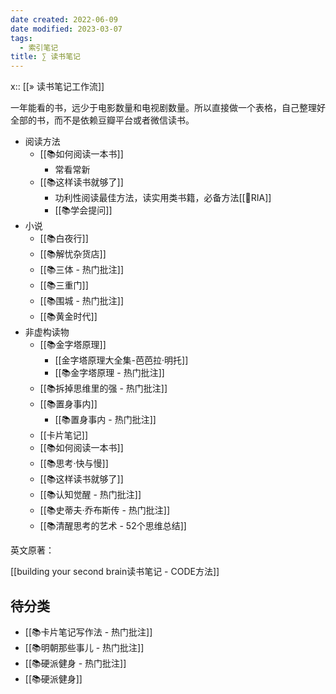 ```yaml
---
date created: 2022-06-09
date modified: 2023-03-07
tags:
  - 索引笔记
title: ∑ 读书笔记
---
```


x:: [[» 读书笔记工作流]]

一年能看的书，远少于电影数量和电视剧数量。所以直接做一个表格，自己整理好全部的书，而不是依赖豆瓣平台或者微信读书。

- 阅读方法
	- [[📚如何阅读一本书]]
		- 常看常新
	- [[📚这样读书就够了]]
		- 功利性阅读最佳方法，读实用类书籍，必备方法[[🔡RIA]]
		- [[📚学会提问]]
- 小说
	- [[📚白夜行]]
	- [[📚解忧杂货店]]
	- [[📚三体 - 热门批注]]
	- [[📚三重门]]
	- [[📚围城 - 热门批注]]
	- [[📚黄金时代]]
- 非虚构读物
	- [[📚金字塔原理]]
		- [[金字塔原理大全集-芭芭拉·明托]]
		- [[📚金字塔原理 - 热门批注]]
	- [[📚拆掉思维里的强 - 热门批注]]
	- [[📚置身事内]]
		- [[📚置身事内 - 热门批注]]
	- [[卡片笔记]]
	- [[📚如何阅读一本书]]
	- [[📚思考·快与慢]]
	- [[📚这样读书就够了]]
	- [[📚认知觉醒 - 热门批注]]
	- [[📚史蒂夫·乔布斯传 - 热门批注]]
	- [[📚清醒思考的艺术 - 52个思维总结]]

英文原著：

[[building your second brain读书笔记 - CODE方法]]

## 待分类

- [[📚卡片笔记写作法 - 热门批注]]
- [[📚明朝那些事儿 - 热门批注]]
- [[📚硬派健身 - 热门批注]]
- [[📚硬派健身]]
